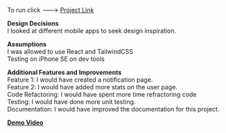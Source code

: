 To run click ---> [Project Link]() 

**Design Decisions**
<br>
I looked at different mobile apps to seek design inspiration.

**Assumptions**
<br>
I was allowed to use React and TailwindCSS<br>
Testing on iPhone SE on dev tools

**Additional Features and Improvements**
<br>
Feature 1: I would have created a notification page.<br>
Feature 2: I would have added more stats on the user page.<br>
Code Refactoring: I would have spent more time refractoring code<br>
Testing: I would have done more unit testing.<br>
Documentation: I would have improved the documentation for this project.<br>

**[Demo Video](https://youtu.be/XPjQszYvQJQ)**
